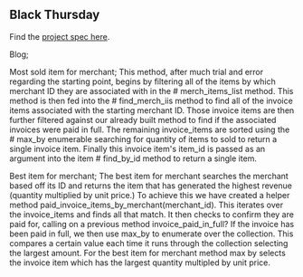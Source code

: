 ## Black Thursday

Find the [project spec here](http://backend.turing.io/module1/projects/black_thursday/).

Blog;

Most sold item for merchant;
This method, after much trial and error regarding the starting point, begins by filtering all of the items by which merchant ID they are associated with in the # merch_items_list method. This method is then fed into the # find_merch_iis method to find all of the invoice items associated with the starting merchant ID. Those invoice items are then further filtered against our already built method to find if the associated invoices were paid in full. The remaining invoice_items are sorted using the # max_by enumerable searching for quantity of items to sold to return a single invoice item. Finally this invoice item's item_id is passed as an argument into the item # find_by_id method to return a single item. 

Best item for merchant;
The best item for merchant searches the merchant based off its ID and returns the item that has generated the highest revenue (quantity multiplied by unit price.) To achieve this we have created a helper method paid_invoice_items_by_merchant(merchant_id). This iterates over the invoice_items and finds all that match. It then checks to confirm they are paid for, calling on a previous method invoice_paid_in_full?
If the invoice has been paid in full, we then use max_by to enumerate over the collection. This compares a certain value each time it runs through the collection selecting the largest amount. For the best item for merchant method max by selects the invoice item which has the largest quantity multipled by unit price. 
